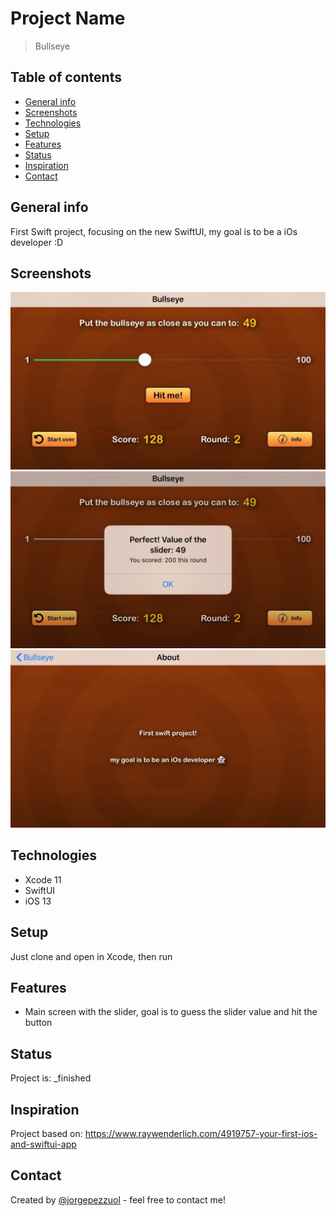 # Project Name
> Bullseye

## Table of contents
* [General info](#general-info)
* [Screenshots](#screenshots)
* [Technologies](#technologies)
* [Setup](#setup)
* [Features](#features)
* [Status](#status)
* [Inspiration](#inspiration)
* [Contact](#contact)

## General info
First Swift project, focusing on the new SwiftUI, my goal is to be a iOs developer :D

## Screenshots
![Main Screen](./img/main.jpeg)
![Main Screen](./img/main2.jpeg)
![Info Screen](./img/info.jpeg)

## Technologies
* Xcode 11
* SwiftUI
* iOS 13

## Setup
Just clone and open in Xcode, then run

## Features
* Main screen with the slider, goal is to guess the slider value and hit the button

## Status
Project is: _finished

## Inspiration
Project based on: https://www.raywenderlich.com/4919757-your-first-ios-and-swiftui-app

## Contact
Created by [@jorgepezzuol](https://www.linkedin.com/in/jorge-pezzuol/) - feel free to contact me!
